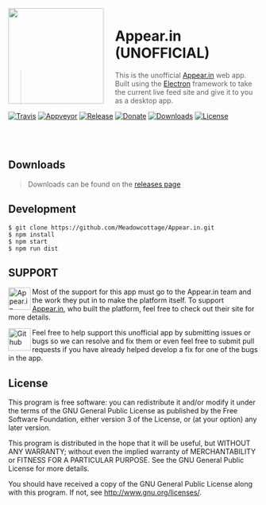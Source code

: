 <img src="https://raw.githubusercontent.com/Meadowcottage/Appear.in/master/build/icon.png" align="left" width="192px" height="192px"/>
<img align="left" width="0" height="192px" hspace="10"/>

# Appear.in (UNOFFICIAL)
> This is the unofficial [Appear.in](https://appear.in) web app. Built using the [Electron](http://electron.atom.io) framework to take the current live feed site and give it to you as a desktop app.

[![Travis](https://img.shields.io/travis/Meadowcottage/Appear.in/master.svg?style=flat-square)](https://travis-ci.org/Meadowcottage/Appear.in) [![Appveyor](https://img.shields.io/appveyor/ci/meadowcottage/Appear-in.svg?style=flat-square)](https://ci.appveyor.com/project/Meadowcottage/Appear-in) [![Release](https://img.shields.io/github/release/Meadowcottage/Appear.in.svg?style=flat-square)](https://github.com/Meadowcottage/Appear.in/releases) [![Donate](https://img.shields.io/badge/Donate-PayPal-green.svg?style=flat-square)](https://www.paypal.com/cgi-bin/webscr?cmd=_xclick&business=bendixon50%40gmail%2ecom&item_name=Tip%20for%20Meadowcottage&currency_code=GBP) [![Downloads](https://img.shields.io/github/downloads/meadowcottage/Appear.in/total.svg?style=flat-square)](https://github.com/Meadowcottage/Appear.in/releases) [![License](https://img.shields.io/badge/License-GPL%20v3-blue.svg?style=flat-square)](http://www.gnu.org/licenses/)

<br>
<br>

## Downloads
> Downloads can be found on the [releases page](https://github.com/Meadowcottage/Appear.in/releases)

## Development

```
$ git clone https://github.com/Meadowcottage/Appear.in.git
$ npm install
$ npm start
$ npm run dist
```

## SUPPORT

[<img width='45' height="45" align='left' alt='Appear.in' src="https://raw.githubusercontent.com/Meadowcottage/Appear.in/master/build/icon.png">](https://Appear.in) Most of the support for this app must go to the Appear.in team and the work they put in to make the platform itself. To support [Appear.in](https://creator.ionic.io/), who built the platform, feel free to check out their site for more details.

[<img width='45' height="45" align='left' alt='Github' src="https://upload.wikimedia.org/wikipedia/commons/9/91/Octicons-mark-github.svg">](https://github.com/Meadowcottage/Appear.in) Feel free to help support this unofficial app by submitting issues or bugs so we can resolve and fix them or even feel free to submit pull requests if you have already helped develop a fix for one of the bugs in the app.

## License

This program is free software: you can redistribute it and/or modify
it under the terms of the GNU General Public License as published by
the Free Software Foundation, either version 3 of the License, or
(at your option) any later version.

This program is distributed in the hope that it will be useful,
but WITHOUT ANY WARRANTY; without even the implied warranty of
MERCHANTABILITY or FITNESS FOR A PARTICULAR PURPOSE.  See the
GNU General Public License for more details.

You should have received a copy of the GNU General Public License
along with this program.  If not, see <http://www.gnu.org/licenses/>.
